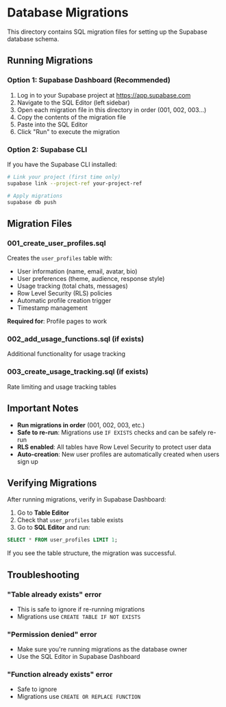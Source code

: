 # Database Migrations

This directory contains SQL migration files for setting up the Supabase database schema.

## Running Migrations

### Option 1: Supabase Dashboard (Recommended)

1. Log in to your Supabase project at https://app.supabase.com
2. Navigate to the SQL Editor (left sidebar)
3. Open each migration file in this directory in order (001, 002, 003...)
4. Copy the contents of the migration file
5. Paste into the SQL Editor
6. Click "Run" to execute the migration

### Option 2: Supabase CLI

If you have the Supabase CLI installed:

```bash
# Link your project (first time only)
supabase link --project-ref your-project-ref

# Apply migrations
supabase db push
```

## Migration Files

### 001_create_user_profiles.sql
Creates the `user_profiles` table with:
- User information (name, email, avatar, bio)
- User preferences (theme, audience, response style)
- Usage tracking (total chats, messages)
- Row Level Security (RLS) policies
- Automatic profile creation trigger
- Timestamp management

**Required for**: Profile pages to work

### 002_add_usage_functions.sql (if exists)
Additional functionality for usage tracking

### 003_create_usage_tracking.sql (if exists)
Rate limiting and usage tracking tables

## Important Notes

- **Run migrations in order** (001, 002, 003, etc.)
- **Safe to re-run**: Migrations use `IF EXISTS` checks and can be safely re-run
- **RLS enabled**: All tables have Row Level Security to protect user data
- **Auto-creation**: New user profiles are automatically created when users sign up

## Verifying Migrations

After running migrations, verify in Supabase Dashboard:

1. Go to **Table Editor**
2. Check that `user_profiles` table exists
3. Go to **SQL Editor** and run:

```sql
SELECT * FROM user_profiles LIMIT 1;
```

If you see the table structure, the migration was successful.

## Troubleshooting

### "Table already exists" error
- This is safe to ignore if re-running migrations
- Migrations use `CREATE TABLE IF NOT EXISTS`

### "Permission denied" error
- Make sure you're running migrations as the database owner
- Use the SQL Editor in Supabase Dashboard

### "Function already exists" error
- Safe to ignore
- Migrations use `CREATE OR REPLACE FUNCTION`

